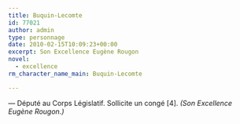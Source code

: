 ```yaml
---
title: Buquin-Lecomte
id: 77021
author: admin
type: personnage
date: 2010-02-15T10:09:23+00:00
excerpt: Son Excellence Eugène Rougon
novel:
  - excellence
rm_character_name_main: Buquin-Lecomte

---
```

— Député au Corps Législatif. Sollicite un congé [4]. _(Son Excellence Eugène Rougon.)_